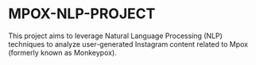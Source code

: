 # MPOX-NLP-PROJECT
This project aims to leverage Natural Language Processing (NLP) techniques to analyze user-generated Instagram content related to Mpox (formerly known as Monkeypox).  
